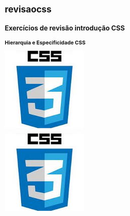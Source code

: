 <!--comentário1-->
# revisaocss
## Exercícios de revisão introdução CSS

### Hierarquia e Especificidade CSS
<!--comentário2-->
![Imagem CSS](abc.png)
<!--comentário3-->
<img src="./abc.png" alt="Imagem CSS">
